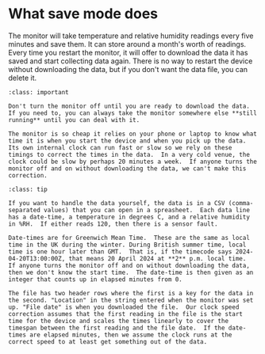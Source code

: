 # What save mode does

The monitor will take temperature and relative humidity readings every five minutes and save them.  It can store around a month's worth of readings.  Every time you restart the monitor, it will offer to download the data it has saved and start collecting data again.  There is no way to restart the device without downloading the data, but if you don't want the data file, you can delete it. 


```{admonition} Keep it running
:class: important

Don't turn the monitor off until you are ready to download the data. If you need to, you can always take the monitor somewhere else **still running** until you can deal with it.

The monitor is so cheap it relies on your phone or laptop to know what time it is when you start the device and when you pick up the data.  Its own internal clock can run fast or slow so we rely on these timings to correct the times in the data.  In a very cold venue, the clock could be slow by perhaps 20 minutes a week.  If anyone turns the monitor off and on without downloading the data, we can't make this correction.  

```

```{admonition} For spreadsheet lovers
:class: tip

If you want to handle the data yourself, the data is in a CSV (comma-separated values) that you can open in a spreasheet.  Each data line has a date-time, a temperature in degrees C, and a relative humidity in %RH.  If either reads 120, then there is a sensor fault.

Date-times are for Greenwich Mean Time.  These are the same as local time in the UK during the winter. During British summer time, local time is one hour later than GMT.  That is, if the timecode says 2024-04-20T13:00:00Z, that means 20 April 2024 at **2** p.m. local time.  If anyone turns the monitor off and on without downloading the data, then we don't know the start time.  The date-time is then given as an integer that counts up in elapsed minutes from 0.

The file has two header rows where the first is a key for the data in the second. "Location" in the string entered when the monitor was set up. "File date" is when you downloaded the file.  Our clock speed correction assumes that the first reading in the file is the start time for the device and scales the times linearly to cover the timespan between the first reading and the file date.  If the date-times are elapsed minutes, then we assume the clock runs at the correct speed to at least get something out of the data.

```



